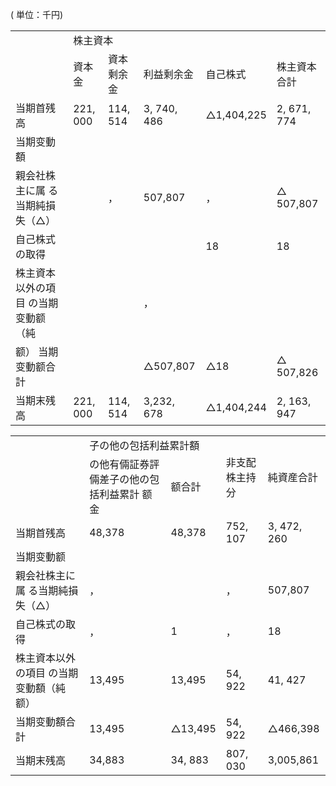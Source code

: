 ( 単位：千円)  

<html><body><table><tr><td rowspan="2"></td><td colspan="5">株主資本</td></tr><tr><td>資本金</td><td>資本剩余金</td><td>利益剩余金</td><td>自己株式</td><td>株主資本合計</td></tr><tr><td>当期首残高</td><td>221, 000</td><td>114, 514</td><td>3, 740, 486</td><td>△1,404,225</td><td>2, 671, 774</td></tr><tr><td>当期变動額</td><td></td><td></td><td></td><td></td><td></td></tr><tr><td>親会社株主に属 る当期純損失（△）</td><td></td><td>，</td><td> 507,807</td><td>，</td><td>△ 507,807</td></tr><tr><td>自己株式の取得</td><td></td><td></td><td></td><td>18</td><td>18</td></tr><tr><td>株主資本以外の項目 の当期变動额（純</td><td></td><td></td><td>，</td><td></td><td></td></tr><tr><td>额） 当期变動额合計</td><td></td><td></td><td>△507,807</td><td>△18</td><td>△ 507,826</td></tr><tr><td>当期末残高</td><td>221, 000</td><td>114, 514</td><td>3,232, 678</td><td>△1,404,244</td><td>2, 163, 947</td></tr></table></body></html>  

<html><body><table><tr><td rowspan="2"></td><td colspan="2">子の他の包括利益累計額</td><td rowspan="2">非支配株主持分</td><td rowspan="2">純資産合計</td></tr><tr><td>の他有倆証券評倆差子の他の包括利益累計 额金</td><td>额合計</td></tr><tr><td>当期首残高</td><td>48,378</td><td>48,378</td><td>752, 107</td><td>3, 472, 260</td></tr><tr><td>当期变動额</td><td></td><td></td><td></td><td></td></tr><tr><td>親会社株主に属 る当期純損失（△）</td><td>，</td><td></td><td>，</td><td> 507,807</td></tr><tr><td>自己株式の取得</td><td>，</td><td>1</td><td>，</td><td>18</td></tr><tr><td>株主資本以外の項目 の当期变動額（純 额）</td><td>13,495</td><td>13,495</td><td>54, 922</td><td>41, 427</td></tr><tr><td>当期变動額合計</td><td>13,495</td><td>△13,495</td><td>54, 922</td><td>△466,398</td></tr><tr><td>当期末残高</td><td>34,883</td><td>34, 883</td><td>807, 030</td><td>3,005,861</td></tr></table></body></html>  